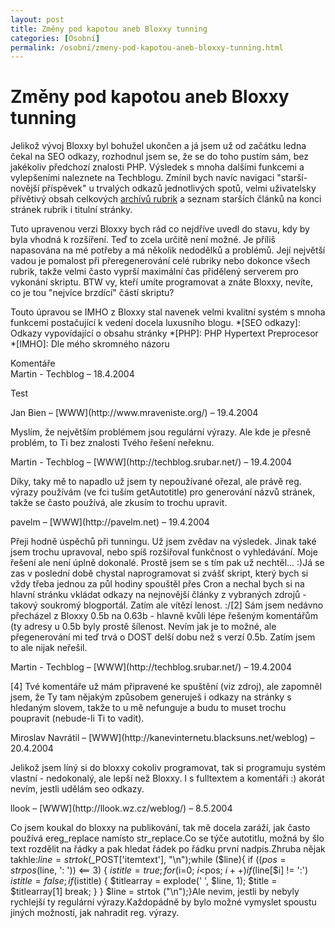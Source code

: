 ```yaml
---
layout: post
title: Změny pod kapotou aneb Bloxxy tunning
categories: [Osobní]
permalink: /osobni/zmeny-pod-kapotou-aneb-bloxxy-tunning.html
---
```

# Změny pod kapotou aneb Bloxxy tunning

Jelikož vývoj Bloxxy byl bohužel ukončen a já jsem už od začátku ledna čekal na SEO odkazy, rozhodnul jsem se, že se do toho pustím sám, bez jakékoliv předchozí znalosti PHP. Výsledek s mnoha dalšími funkcemi a vylepšeními naleznete na Techblogu. Zmínil bych navíc navigaci "starší-novější příspěvek" u trvalých odkazů jednotlivých spotů, velmi uživatelsky přívětivý obsah celkových [archívů rubrik](http://www.techblog.cz/archiv.html) a seznam starších článků na konci stránek rubrik i titulní stránky.

Tuto upravenou verzi Bloxxy bych rád co nejdříve uvedl do stavu, kdy by byla vhodná k rozšíření. Teď to zcela určitě není možné. Je příliš napasována na mé potřeby a má několik nedodělků a problémů. Její největší vadou je pomalost při přeregenerování celé rubriky nebo dokonce všech rubrik, takže velmi často vyprší maximální čas přidělený serverem pro vykonání skriptu. BTW vy, kteří umíte programovat a znáte Bloxxy, nevíte, co je tou "nejvíce brzdící" částí skriptu?

Touto úpravou se IMHO z Bloxxy stal navenek velmi kvalitní systém s mnoha funkcemi postačující k vedení docela luxusního blogu.
  *[SEO odkazy]: Odkazy vypovídající o obsahu stránky
  *[PHP]: PHP Hypertext Preprocesor
  *[IMHO]: Dle mého skromného názoru


<section id='comments-section'>
<div class='commentsheader'>Komentáře</div>        
<div class='comment-item-header' markdown=1>
Martin - Techblog  &ndash; 18.4.2004
</div>

Test

<div class='comment-item-header' markdown=1>
Jan Bien &ndash; [WWW](http://www.mraveniste.org/) &ndash; 19.4.2004
</div>

Myslím, že největším problémem jsou regulární výrazy. Ale kde je přesně problém, to Ti bez znalosti Tvého řešení neřeknu.

<div class='comment-item-header' markdown=1>
Martin - Techblog &ndash; [WWW](http://techblog.srubar.net/) &ndash; 19.4.2004
</div>

Díky, taky mě to napadlo už jsem ty nepoužívané ořezal, ale právě reg. výrazy používám (ve fci tuším getAutotitle) pro generování názvů stránek, takže se často používá, ale zkusím to trochu upravit.

<div class='comment-item-header' markdown=1>
pavelm &ndash; [WWW](http://pavelm.net) &ndash; 19.4.2004
</div>

Přeji hodně úspěchů při tunningu. Už jsem zvědav na výsledek. Jinak také jsem trochu upravoval, nebo spíš rozšiřoval funkčnost o vyhledávání. Moje řešení ale není úplně dokonalé. Prostě jsem se s tím pak už nechtěl... :)Já se zas v poslední době chystal naprogramovat si  zvášť skript, který bych si vždy třeba jednou za půl hodiny spouštěl přes Cron a nechal bych si na hlavní stránku vkládat odkazy na nejnovější články z vybraných zdrojů - takový soukromý blogportál. Zatím ale vítězí lenost. :/[2] Sám jsem nedávno přecházel z Bloxxy 0.5b na 0.63b - hlavně kvůli lépe řešeným komentářům (ty adresy u 0.5b byly prostě šílenost. Nevím jak je to možné, ale přegenerování mi teď trvá o DOST delší dobu než s verzí 0.5b. Zatím jsem to ale nijak neřešil.

<div class='comment-item-header' markdown=1>
Martin - Techblog &ndash; [WWW](http://techblog.srubar.net/) &ndash; 19.4.2004
</div>

[4] Tvé komentáře už mám připravené ke spuštění (viz zdroj), ale zapomněl jsem, že Ty tam nějakým způsobem generuješ i odkazy na stránky s hledaným slovem, takže to u mě nefunguje a budu to muset trochu poupravit (nebude-li Ti to vadit).

<div class='comment-item-header' markdown=1>
Miroslav Navrátil &ndash; [WWW](http://kanevinternetu.blacksuns.net/weblog) &ndash; 20.4.2004
</div>

Jelikož jsem líný si do bloxxy cokoliv programovat, tak si programuju systém vlastní - nedokonalý, ale lepší než Bloxxy. I s fulltextem a komentáři :) akorát nevím, jestli udělám seo odkazy.

<div class='comment-item-header' markdown=1>
llook &ndash; [WWW](http://llook.wz.cz/weblog/) &ndash; 8.5.2004
</div>

Co jsem koukal do bloxxy na publikování, tak mě docela zaráží, jak často používá ereg_replace namísto str_replace.Co se týče autotitlu, možná by šlo text rozdělit na řádky a pak hledat řádek po řádku první nadpis.Zhruba nějak takhle:$line = strtok ($_POST['itemtext'], "\n");while ($line){  if (($pos = strpos($line, ': ')) <== 3)  {    $istitle = true;    for ($i=0; $i<$pos; $i++)      if ($line[$i] != ':')        $istitle = false;    if ($istitle)    {      $titlearray = explode(' ', $line, 1);      $title = $titlearray[1]      break;    }  }  $line = strtok ("\n");}Ale nevim, jestli by nebyly rychlejší ty regulární výrazy.Každopádně by bylo možné vymyslet spoustu jiných možností, jak nahradit reg. výrazy.

</section>